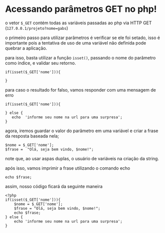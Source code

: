 # Acessando parâmetros GET no php!

o vetor `$_GET` contém todas as variáveis passadas ao php via HTTP GET (`127.0.0.1/projeto?nome=gabs`)

o primeiro passo para utilizar parâmetros é verificar se ele foi setado, isso é importante pois a tentativa de uso de uma variável não definida pode quebrar a aplicação.

para isso, basta utilizar a função `isset()`, passando o nome do parâmetro como índice, e validar seu retorno.

    if(isset($_GET['nome'])){
    
    }

para caso o resultado for falso, vamos responder com uma mensagem de erro

    if(isset($_GET['nome'])){
    
    } else {
       echo  'informe seu nome na url para uma surpresa';
    }
agora, iremos guardar o valor do parâmetro em uma variável e criar a frase da resposta baseada nela;

    $nome = $_GET['nome'];
    $frase =  "Olá, seja bem vindo, $nome!";
note que, ao usar aspas duplas, o usuário de variáveis na criação da string.

após isso, vamos imprimir a frase utilizando o comando echo

    echo $frase;

assim, nosso código ficará da seguinte maneira

    <?php
    if(isset($_GET['nome'])){
        $nome = $_GET['nome'];
        $frase = "Olá, seja bem vindo, $nome!";
        echo $frase;
    } else {
        echo 'informe seu nome na url para uma surpresa';
    }
